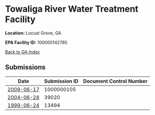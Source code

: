 # Towaliga River Water Treatment Facility

**Location:** Locust Grove, GA

**EPA Facility ID:** 100000142785

[Back to GA Index](../../index.md)

## Submissions

| Date | Submission ID | Document Control Number |
|------|--------------|-------------------------|
| [2009-06-17](submissions/1000000105.md) | 1000000105 |  |
| [2004-06-28](submissions/39020.md) | 39020 |  |
| [1999-06-24](submissions/13494.md) | 13494 |  |
